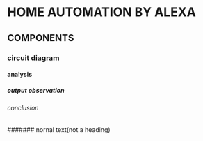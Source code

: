 # HOME AUTOMATION BY ALEXA
## COMPONENTS
### circuit diagram
#### analysis
##### output observation
###### conclusion
####### nornal text(not a heading)
